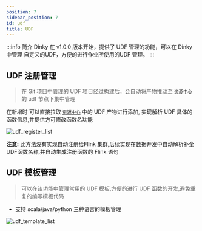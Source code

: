 ```yaml
---
position: 7
sidebar_position: 7
id: udf
title: UDF
---
```


:::info 简介
Dinky 在 v1.0.0 版本开始，提供了 UDF 管理的功能，可以在 Dinky 中管理 自定义的UDF，方便的进行作业所使用的UDF 管理。
:::


## UDF 注册管理

> 在 Git 项目中管理的 UDF 项目经过构建后，会自动将产物推动至 [`资源中心`](resource_center) 的 udf 节点下集中管理

在新增时 可以直接拉取 [`资源中心`](resource_center) 中的 UDF 产物进行添加, 实现解析 UDF 具体的函数信息,并提供方可修改函数名功能

![udf_register_list](http://www.aiwenmo.com/dinky/docs/test/udf_register_list.png)

**注意:** 此方法没有实现自动注册给Flink 集群,后续实现在数据开发中自动解析补全UDF函数名称,并自动生成注册函数的 Flink 语句



## UDF 模板管理

> 可以在该功能中管理常用的 UDF 模板,方便的进行 UDF 函数的开发,避免重复的编写模板代码

- 支持 scala/java/python 三种语言的模板管理

![udf_template_list](http://www.aiwenmo.com/dinky/docs/test/udf_template_list.png)
